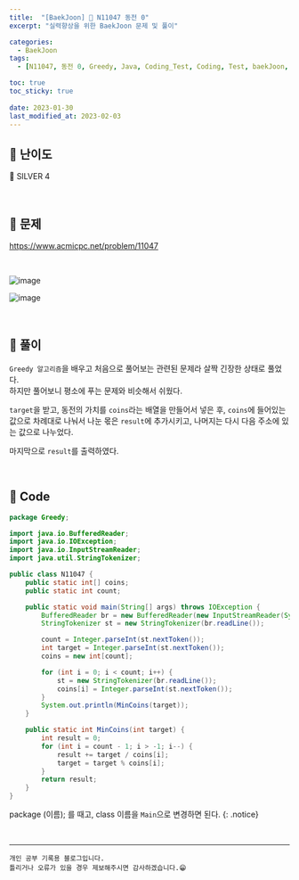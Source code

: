 ```yaml
---
title:  "[BaekJoon] 🥈 N11047 동전 0"
excerpt: "실력향상을 위한 BaekJoon 문제 및 풀이"

categories:
  - BaekJoon
tags:
  - [N11047, 동전 0, Greedy, Java, Coding_Test, Coding, Test, baekJoon, 백준]

toc: true
toc_sticky: true
 
date: 2023-01-30
last_modified_at: 2023-02-03
---
```


## 📌 난이도

  🥈 SILVER 4

<br>

## 📌 문제

<https://www.acmicpc.net/problem/11047>

<br>

![image](https://user-images.githubusercontent.com/37824506/215448977-a0fe3688-1dea-4d41-a1b0-08867cd5221b.png)

![image](https://user-images.githubusercontent.com/37824506/215449030-b9343200-18e5-486e-8158-3f0545f42f3d.png)


<br>

## 📌 풀이  

`Greedy 알고리즘`을 배우고 처음으로 풀어보는 관련된 문제라 살짝 긴장한 상태로 풀었다.  
하지만 풀어보니 평소에 푸는 문제와 비슷해서 쉬웠다. 

`target`을 받고, 동전의 가치를 `coins`라는 배열을 만들어서 넣은 후, `coins`에 들어있는 값으로 차례대로 나눠서 나눈 몫은 `result`에 추가시키고, 나머지는 다시 다음 주소에 있는 값으로 나누었다.  

마지막으로 `result`를 출력하였다.  

<br>

## 📌 Code

```java
package Greedy;

import java.io.BufferedReader;
import java.io.IOException;
import java.io.InputStreamReader;
import java.util.StringTokenizer;

public class N11047 {
    public static int[] coins;
    public static int count;

    public static void main(String[] args) throws IOException {
        BufferedReader br = new BufferedReader(new InputStreamReader(System.in));
        StringTokenizer st = new StringTokenizer(br.readLine());

        count = Integer.parseInt(st.nextToken());
        int target = Integer.parseInt(st.nextToken());
        coins = new int[count];

        for (int i = 0; i < count; i++) {
            st = new StringTokenizer(br.readLine());
            coins[i] = Integer.parseInt(st.nextToken());
        }
        System.out.println(MinCoins(target));
    }

    public static int MinCoins(int target) {
        int result = 0;
        for (int i = count - 1; i > -1; i--) {
            result += target / coins[i];
            target = target % coins[i];
        }
        return result;
    }
}
```

package (이름); 를 때고, class 이름을 `Main`으로 변경하면 된다.
{: .notice} 



<br>


***
    개인 공부 기록용 블로그입니다.
    틀리거나 오류가 있을 경우 제보해주시면 감사하겠습니다.😁